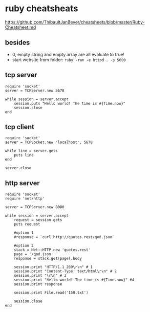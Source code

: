 # ruby cheatsheats

https://github.com/ThibaultJanBeyer/cheatsheets/blob/master/Ruby-Cheatsheet.md

## besides

* 0, empty string and empty array are all evaluate to true!
* start website from folder: `ruby -run -e httpd . -p 5000`

## tcp server

```
require 'socket'
server = TCPServer.new 5678

while session = server.accept
    session.puts "Hello world! The time is #{Time.now}"
    session.close
end
```

## tcp client

```
require 'socket'
server = TCPSocket.new 'localhost', 5678

while line = server.gets
    puts line
end

server.close
```

## http server

```
require 'socket'
require 'net/http'

server = TCPServer.new 8080

while session = server.accept
    request = session.gets
    puts request

    #option 1
    #response = `curl http://quotes.rest/qod.json`

    #option 2    
    stack = Net::HTTP.new 'quotes.rest'
    page = '/qod.json'
    response = stack.get(page).body

    session.print "HTTP/1.1 200\r\n" # 1
    session.print "Content-Type: text/html\r\n" # 2
    session.print "\r\n" # 3
    session.print "Hello world! The time is #{Time.now}" #4
    session.print response

    session.print File.read('150.txt')

    session.close
end
```
